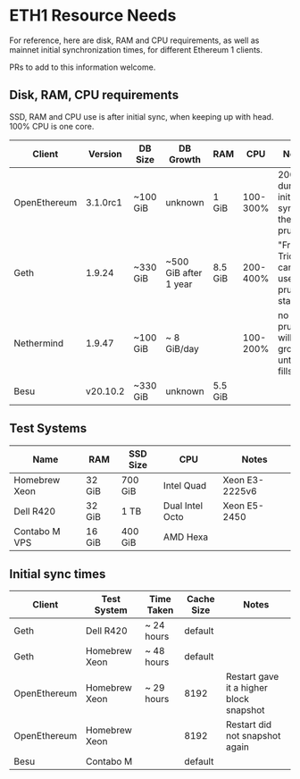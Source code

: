 # ETH1 Resource Needs

For reference, here are disk, RAM and CPU requirements, as well as mainnet initial
synchronization times, for different Ethereum 1 clients.

PRs to add to this information welcome.

## Disk, RAM, CPU requirements

SSD, RAM and CPU use is after initial sync, when keeping up with head. 100% CPU is one core.

| Client | Version | DB Size  | DB Growth | RAM | CPU | Notes |
|--------|---------|----------|-----------|-----|-----|-------|
| OpenEthereum | 3.1.0rc1 | ~100 GiB | unknown | 1 GiB | 100-300% | 200 GiB during initial sync, then prunes |
| Geth   | 1.9.24  | ~330 GiB | ~500 GiB after 1 year | 8.5 GiB | 200-400% | "Freezer Trick" can be used to prune state |
| Nethermind | 1.9.47 | ~100 GiB | ~ 8 GiB/day |  | 100-200% | no pruning, will grow until it fills disk |
| Besu | v20.10.2 | ~330 GiB | unknown | 5.5 GiB | | |

## Test Systems

| Name                 | RAM    | SSD Size | CPU        | Notes |
|----------------------|--------|----------|------------|-------|
| Homebrew Xeon        | 32 GiB | 700 GiB  | Intel Quad | Xeon E3-2225v6 |
| Dell R420            | 32 GiB | 1 TB     | Dual Intel Octo | Xeon E5-2450 |
| Contabo M VPS        | 16 GiB | 400 GiB  | AMD Hexa   |       |

## Initial sync times

| Client | Test System | Time Taken | Cache Size | Notes |
|--------|-------------|------------|------------|-------|
| Geth   | Dell R420   | ~ 24 hours | default    | |
| Geth   | Homebrew Xeon | ~ 48 hours | default  | |
| OpenEthereum | Homebrew Xeon | ~ 29 hours | 8192 | Restart gave it a higher block snapshot |
| OpenEthereum | Homebrew Xeon | | 8192 | Restart did not snapshot again |
| Besu | Contabo M | | default | |
